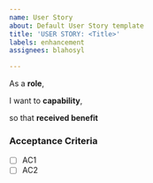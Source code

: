 ```yaml
---
name: User Story
about: Default User Story template
title: 'USER STORY: <Title>'
labels: enhancement
assignees: blahosyl

---
```


As a **role**,

I want to **capability**,

so that **received benefit**

### Acceptance Criteria
- [ ] AC1 
- [ ] AC2
